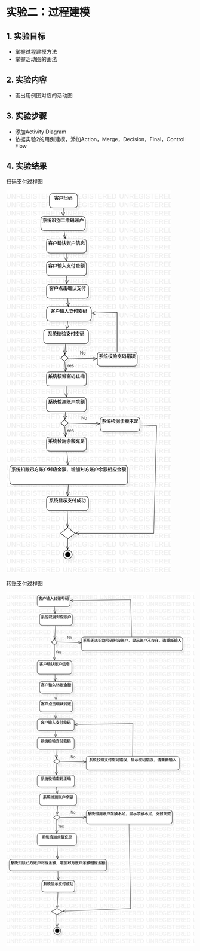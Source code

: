 # 实验二：过程建模

## 1. 实验目标

- 掌握过程建模方法 
- 掌握活动图的画法 

## 2. 实验内容

- 画出用例图对应的活动图
 
## 3. 实验步骤

- 添加Activity Diagram
- 依据实验2的用例建模，添加Action，Merge，Decision，Final，Control Flow

## 4. 实验结果
扫码支付过程图

![扫码支付](./扫码支付.jpg)

 转账支付过程图 
 
![转账支付](./转账支付.jpg)

